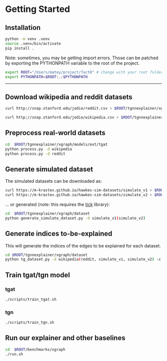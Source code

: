 # Getting Started

## Installation

```Bash
python -m venv .venv
source .venv/bin/activate
pip install .
```

Note: sometimes, you may be getting import errors. Those can be patched by exporting the PYTHONPATH variable to the root of the project. 

```Bash
export ROOT="/Users/matey/project/fact8" # change with your root folder
export PYTHONPATH=$ROOT:.:$PYTHONPATH
```

---

## Download wikipedia and reddit datasets

```Bash
curl http://snap.stanford.edu/jodie/reddit.csv > $ROOT/tgnnexplainer/xgraph/dataset/data/reddit.csv

curl http://snap.stanford.edu/jodie/wikipedia.csv > $ROOT/tgnnexplainer/xgraph/dataset/data/wikipedia.csv
```

## Preprocess real-world datasets

```Bash
cd  $ROOT/tgnnexplainer/xgraph/models/ext/tgat
python process.py -d wikipedia
python process.py -d reddit
```

## Generate simulated dataset

The simulated datasets can be downloaded as:

```Bash
curl https://m-krastev.github.io/hawkes-sim-datasets/simulate_v1 > $ROOT/tgnnexplainer/xgraph/dataset/data/simulate_v1.csv
curl https://m-krastev.github.io/hawkes-sim-datasets/simulate_v2 > $ROOT/tgnnexplainer/xgraph/dataset/data/simulate_v2.csv
```

... or generated (note: this requires the [tick](https://https://github.com/X-DataInitiative/tick/issues) library):

```Bash
cd  $ROOT/tgnnexplainer/xgraph/dataset
python generate_simulate_dataset.py -d simulate_v1(simulate_v2)
```

## Generate indices to-be-explained

This will generate the indices of the edges to be explained for each dataset.

```Bash
cd $ROOT/tgnnexplainer/xgraph/dataset
python tg_dataset.py -d wikipedia(reddit, simulate_v1, simulate_v2) -c index
```

## Train tgat/tgn model

### tgat

```Bash
./scripts/train_tgat.sh
```

### tgn

```Bash
./scripts/train_tgn.sh
```

## Run our explainer and other  baselines

```Bash
cd  $ROOT/benchmarks/xgraph
./run.sh
```
